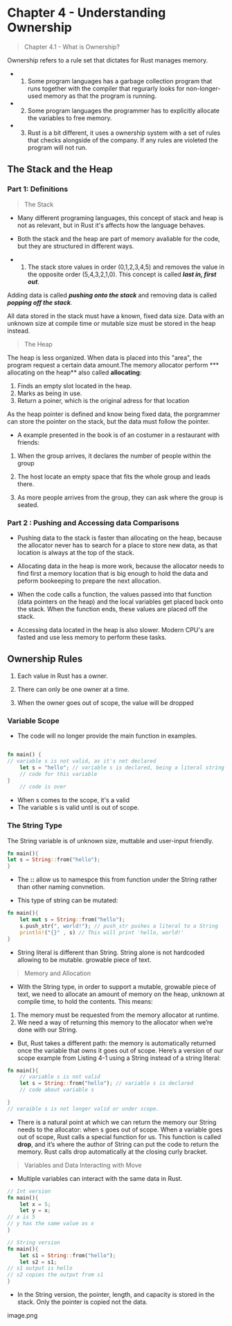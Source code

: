 # Chapter 4 - Understanding Ownership

> Chapter 4.1 - What is Ownership?

Ownership refers to a rule set that dictates for Rust manages memory.

- 1. Some program languages has a garbage collection program that runs together with the compiler that regurarly looks for non-longer-used memory as that the program is running.

- 2. Some program languages the programmer has to explicitly allocate the variables to free memory.

- 3. Rust is a bit different, it uses a ownership system with a set of rules that checks alongside of the company. If any rules are violeted the program will not run.

## The Stack and the Heap

### Part 1: Definitions

> The Stack

- Many different programing languages, this concept of stack and heap is not as relevant, but in Rust it's affects how the language behaves.

- Both the stack and the heap are part of memory avaliable for the code, but they are structured in different ways.

- 1. The stack store values in order (0,1,2,3,4,5) and removes the value in the opposite order (5,4,3,2,1,0). This concept is called ***last in, first out***.

Adding data  is called ***pushing onto the stack*** and removing data is called ***popping off the stack***.

All data stored in the stack must have a known, fixed data size. Data with an unknown size at compile time or mutable size must be stored in the heap instead.

> The Heap

The heap is less organized. When data is placed into this "area", the program request a certain data amount.The memory allocator perform *** allocating on the heap** also called **allocating**:

1. Finds an empty slot located in the heap.
2. Marks as being in use.
3. Return a poiner, which is the original adress for that location

As the heap pointer is defined and know being fixed data, the porgrammer can store the pointer on the stack, but the data must follow the pointer.

- A example presented in the book is of an costumer in a restaurant with friends:

1. When the group arrives, it declares the number of people within the group

2. The host locate an empty space that fits the whole group and leads there.

3. As more people arrives from the group, they can ask where the group is seated.

### Part 2 : Pushing and Accessing data Comparisons

- Pushing data to the stack is faster than allocating on the heap, because the allocator never has to search for a place to store new data, as that location is always at the top of the stack.

- Allocating data in the heap is more work, because the allocator needs to find first a memory location that is big enough to hold the data and peform bookeeping to prepare the next allocation.

- When the code calls a function, the values passed into that function (data pointers on the heap) and the local variables get placed back onto the stack. When the function ends, these values are placed off the stack.

- Accessing data located in the heap is also slower. Modern CPU's are fasted and use less memory to perform these tasks.

## Ownership Rules

1. Each value in Rust has a owner.

2. There can only be one owner at a time.

3. When the owner goes out of scope, the value will be dropped

### Variable Scope

- The code will no longer provide the main function in examples.

``` rust

fn main() {
// variable s is not valid, as it's not declared 
    let s = "hello"; // variable s is declared, being a literal string
    // code for this variable
}
    // code is over
```

- When s comes to the scope, it's a valid
- The variable s is valid until is out of scope.

### The String Type

The String variable is of unknown size, muttable and user-input friendly.

``` rust
fn main(){
let s = String::from("hello");
}
```

- The **::** allow us to namespce this from function under the String rather than other naming convnetion.

- This type of string can be mutated:

``` rust
fn main(){
    let mut s = String::from("hello");
    s.push_str(", world!"); // push_str pushes a literal to a String
    println!("{}" , s) // This will print 'hello, world!'
}

```

- String literal is different than String. String alone is not hardcoded allowing to be mutable. growable piece of text.

> Memory and Allocation

- With the String type, in order to support a mutable, growable piece of text, we need to allocate an amount of memory on the heap, unknown at compile time, to hold the contents. This means:

1. The memory must be requested from the memory allocator at runtime.
2. We need a way of returning this memory to the allocator when we’re done with our String.

- But, Rust takes a different path: the memory is automatically returned once the variable that owns it goes out of scope. Here’s a version of our scope example from Listing 4-1 using a String instead of a string literal:

``` rust
fn main(){
    // variable s is not valid
    let s = String::from("hello"); // variable s is declared 
    // code about variable s

}
// varaible s is not longer valid or under scope.
```

- There is a natural point at which we can return the memory our String needs to the allocator: when s goes out of scope. When a variable goes out of scope, Rust calls a special function for us. This function is called **drop**, and it’s where the author of String can put the code to return the memory. Rust calls drop automatically at the closing curly bracket.

> Variables and Data Interacting with Move

- Multiple variables can interact with the same data in Rust.

``` rust
// Int version
fn main(){
    let x = 5;
    let y = x;
// x is 5
// y has the same value as x
}
```

``` rust
// String version
fn main(){
    let s1 = String::from("hello");
    let s2 = s1;
// s1 output is hello
// s2 copies the output from s1
}
```

- In the String version, the pointer, length, and capacity is stored in the stack. Only the pointer is copied not the data.

image.png


